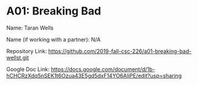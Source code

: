 # A01: Breaking Bad

Name: Taran Wells

Name (if working with a partner): N/A

Repository Link: https://github.com/2019-fall-csc-226/a01-breaking-bad-wellst.git

Google Doc Link: https://docs.google.com/document/d/1b-hCHCRzXdq5nSEK1t6Ozua43E5gd5dxF14YO6AliPE/edit?usp=sharing

